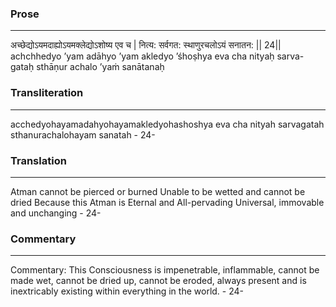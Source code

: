 ### Prose 
 --- 
अच्छेद्योऽयमदाह्योऽयमक्लेद्योऽशोष्य एव च |
नित्य: सर्वगत: स्थाणुरचलोऽयं सनातन: || 24||
achchhedyo ’yam adāhyo ’yam akledyo ’śhoṣhya eva cha
nityaḥ sarva-gataḥ sthāṇur achalo ’yaṁ sanātanaḥ

### Transliteration 
 --- 
acchedyohayamadahyohayamakledyohashoshya eva cha nityah sarvagatah sthanurachalohayam sanatah - 24-

### Translation 
 --- 
Atman cannot be pierced or burned Unable to be wetted and cannot be dried Because this Atman is Eternal and All-pervading Universal, immovable and unchanging - 24-

### Commentary 
 --- 
Commentary: This Consciousness is impenetrable, inflammable, cannot be made wet, cannot be dried up, cannot be eroded, always present and is inextricably existing within everything in the world. - 24-